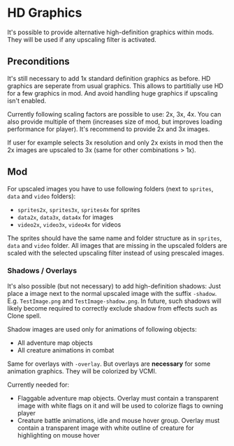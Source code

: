 # HD Graphics

It's possible to provide alternative high-definition graphics within mods. They will be used if any upscaling filter is activated.

## Preconditions

It's still necessary to add 1x standard definition graphics as before. HD graphics are seperate from usual graphics. This allows to partitially use HD for a few graphics in mod. And avoid handling huge graphics if upscaling isn't enabled.

Currently following scaling factors are possible to use: 2x, 3x, 4x. You can also provide multiple of them (increases size of mod, but improves loading performance for player). It's recommend to provide 2x and 3x images.

If user for example selects 3x resolution and only 2x exists in mod then the 2x images are upscaled to 3x (same for other combinations > 1x).

## Mod

For upscaled images you have to use following folders (next to `sprites`, `data` and `video` folders):
- `sprites2x`, `sprites3x`, `sprites4x` for sprites
- `data2x`, `data3x`, `data4x` for images
- `video2x`, `video3x`, `video4x` for videos

The sprites should have the same name and folder structure as in `sprites`, `data` and `video` folder. All images that are missing in the upscaled folders are scaled with the selected upscaling filter instead of using prescaled images.

### Shadows / Overlays

It's also possible (but not necessary) to add high-definition shadows: Just place a image next to the normal upscaled image with the suffix `-shadow`. E.g. `TestImage.png` and `TestImage-shadow.png`.
In future, such shadows will likely become required to correctly exclude shadow from effects such as Clone spell.

Shadow images are used only for animations of following objects:
- All adventure map objects
- All creature animations in combat

Same for overlays with `-overlay`. But overlays are **necessary** for some animation graphics. They will be colorized by VCMI.

Currently needed for:
- Flaggable adventure map objects. Overlay must contain a transparent image with white flags on it and will be used to colorize flags to owning player
- Creature battle animations, idle and mouse hover group. Overlay must contain a transparent image with white outline of creature for highlighting on mouse hover
